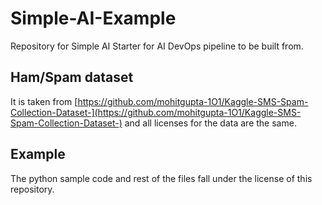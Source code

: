 # Simple-AI-Example
Repository for Simple AI Starter for AI DevOps pipeline to be built from.


## Ham/Spam dataset

It is taken from [https://github.com/mohitgupta-1O1/Kaggle-SMS-Spam-Collection-Dataset-](https://github.com/mohitgupta-1O1/Kaggle-SMS-Spam-Collection-Dataset-) and all licenses for the data are the same.

## Example

The python sample code and rest of the files fall under the license of this repository.